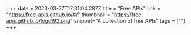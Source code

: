 +++
date = 2023-03-27T17:31:04.287Z
title = "Free APIs"
link = "https://free-apis.github.io/#/"
thumbnail = "https://free-apis.github.io/logo192.png"
snippet="A collection of free APIs"
tags = [""]
+++
